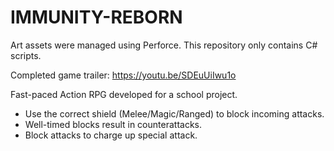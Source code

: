 # IMMUNITY-REBORN

Art assets were managed using Perforce. This repository only contains C# scripts.

Completed game trailer: https://youtu.be/SDEuUiIwu1o

Fast-paced Action RPG developed for a school project.

- Use the correct shield (Melee/Magic/Ranged) to block incoming attacks.
- Well-timed blocks result in counterattacks.
- Block attacks to charge up special attack.